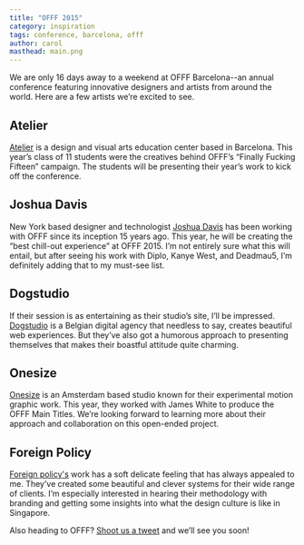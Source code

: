 ```yaml
---
title: "OFFF 2015"
category: inspiration
tags: conference, barcelona, offf
author: carol
masthead: main.png
---
```


We are only 16 days away to a weekend at OFFF Barcelona--an annual conference featuring innovative designers and artists from around the world. Here are a few artists we’re excited to see.

## Atelier
[Atelier](http://www.lawebdelatelier.com/en) is a design and visual arts education center based in Barcelona. This year’s class of 11 students were the creatives behind OFFF’s “Finally Fucking Fifteen” campaign. The students will be presenting their year’s work to kick off the conference.

## Joshua Davis
New York based designer and technologist [Joshua Davis](http://www.joshuadavis.com/) has been working with OFFF since its inception 15 years ago. This year, he will be creating the “best chill-out experience” at OFFF 2015. I’m not entirely sure what this will entail, but after seeing his work with Diplo, Kanye West, and Deadmau5, I’m definitely adding that to my must-see list.

## Dogstudio
If their session is as entertaining as their studio’s site, I’ll be impressed. [Dogstudio](http://www.dogstudio.be/) is a Belgian digital agency that needless to say, creates beautiful web experiences. But they’ve also got a humorous approach to presenting themselves that makes their boastful attitude quite charming.

## Onesize
[Onesize](http://onesize.nl/) is an Amsterdam based studio known for their experimental motion graphic work. This year, they worked with James White to produce the OFFF Main Titles. We’re looking forward to learning more about their approach and collaboration on this open-ended project.


## Foreign Policy
[Foreign policy's](http://foreignpolicydesign.com) work has a soft delicate feeling that has always appealed to me. They’ve created some beautiful and clever systems for their wide range of clients. I’m especially interested in hearing their methodology with branding and getting some insights into what the design culture is like in Singapore.


Also heading to OFFF? [Shoot us a tweet](https://twitter.com/veryartificial) and we’ll see you soon!
